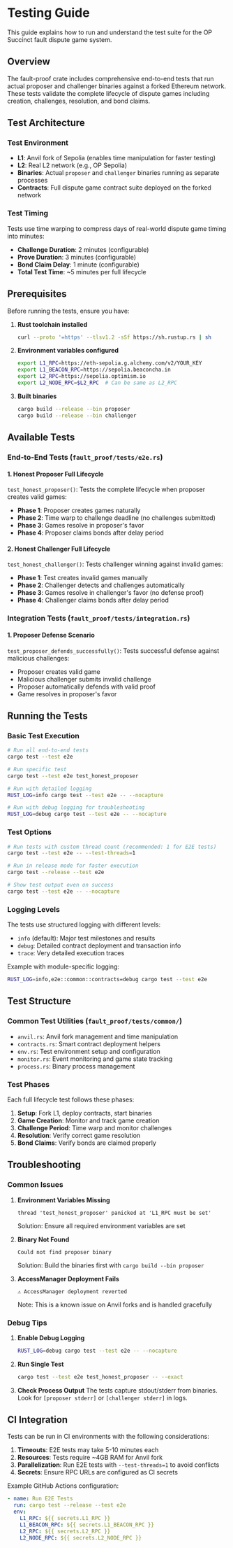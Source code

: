 # Testing Guide

This guide explains how to run and understand the test suite for the OP Succinct fault dispute game system.

## Overview

The fault-proof crate includes comprehensive end-to-end tests that run actual proposer and challenger binaries against a forked Ethereum network. These tests validate the complete lifecycle of dispute games including creation, challenges, resolution, and bond claims.

## Test Architecture

### Test Environment
- **L1**: Anvil fork of Sepolia (enables time manipulation for faster testing)
- **L2**: Real L2 network (e.g., OP Sepolia)
- **Binaries**: Actual `proposer` and `challenger` binaries running as separate processes
- **Contracts**: Full dispute game contract suite deployed on the forked network

### Test Timing
Tests use time warping to compress days of real-world dispute game timing into minutes:
- **Challenge Duration**: 2 minutes (configurable)
- **Prove Duration**: 3 minutes (configurable)
- **Bond Claim Delay**: 1 minute (configurable)
- **Total Test Time**: ~5 minutes per full lifecycle

## Prerequisites

Before running the tests, ensure you have:

1. **Rust toolchain installed**
   ```bash
   curl --proto '=https' --tlsv1.2 -sSf https://sh.rustup.rs | sh
   ```

2. **Environment variables configured**
   ```bash
   export L1_RPC=https://eth-sepolia.g.alchemy.com/v2/YOUR_KEY
   export L1_BEACON_RPC=https://sepolia.beaconcha.in
   export L2_RPC=https://sepolia.optimism.io
   export L2_NODE_RPC=$L2_RPC  # Can be same as L2_RPC
   ```

3. **Built binaries**
   ```bash
   cargo build --release --bin proposer
   cargo build --release --bin challenger
   ```

## Available Tests

### End-to-End Tests (`fault_proof/tests/e2e.rs`)

#### 1. Honest Proposer Full Lifecycle
`test_honest_proposer()`: Tests the complete lifecycle when proposer creates valid games:
- **Phase 1**: Proposer creates games naturally
- **Phase 2**: Time warp to challenge deadline (no challenges submitted)
- **Phase 3**: Games resolve in proposer's favor
- **Phase 4**: Proposer claims bonds after delay period

#### 2. Honest Challenger Full Lifecycle
`test_honest_challenger()`: Tests challenger winning against invalid games:
- **Phase 1**: Test creates invalid games manually
- **Phase 2**: Challenger detects and challenges automatically
- **Phase 3**: Games resolve in challenger's favor (no defense proof)
- **Phase 4**: Challenger claims bonds after delay period

### Integration Tests (`fault_proof/tests/integration.rs`)

#### 1. Proposer Defense Scenario
`test_proposer_defends_successfully()`: Tests successful defense against malicious challenges:
- Proposer creates valid game
- Malicious challenger submits invalid challenge
- Proposer automatically defends with valid proof
- Game resolves in proposer's favor

## Running the Tests

### Basic Test Execution
```bash
# Run all end-to-end tests
cargo test --test e2e

# Run specific test
cargo test --test e2e test_honest_proposer

# Run with detailed logging
RUST_LOG=info cargo test --test e2e -- --nocapture

# Run with debug logging for troubleshooting
RUST_LOG=debug cargo test --test e2e -- --nocapture
```

### Test Options
```bash
# Run tests with custom thread count (recommended: 1 for E2E tests)
cargo test --test e2e -- --test-threads=1

# Run in release mode for faster execution
cargo test --release --test e2e

# Show test output even on success
cargo test --test e2e -- --nocapture
```

### Logging Levels
The tests use structured logging with different levels:
- `info` (default): Major test milestones and results
- `debug`: Detailed contract deployment and transaction info
- `trace`: Very detailed execution traces

Example with module-specific logging:
```bash
RUST_LOG=info,e2e::common::contracts=debug cargo test --test e2e
```

## Test Structure

### Common Test Utilities (`fault_proof/tests/common/`)
- `anvil.rs`: Anvil fork management and time manipulation
- `contracts.rs`: Smart contract deployment helpers
- `env.rs`: Test environment setup and configuration
- `monitor.rs`: Event monitoring and game state tracking
- `process.rs`: Binary process management

### Test Phases
Each full lifecycle test follows these phases:
1. **Setup**: Fork L1, deploy contracts, start binaries
2. **Game Creation**: Monitor and track game creation
3. **Challenge Period**: Time warp and monitor challenges
4. **Resolution**: Verify correct game resolution
5. **Bond Claims**: Verify bonds are claimed properly

## Troubleshooting

### Common Issues

1. **Environment Variables Missing**
   ```
   thread 'test_honest_proposer' panicked at 'L1_RPC must be set'
   ```
   Solution: Ensure all required environment variables are set

2. **Binary Not Found**
   ```
   Could not find proposer binary
   ```
   Solution: Build the binaries first with `cargo build --bin proposer`

3. **AccessManager Deployment Fails**
   ```
   ⚠️ AccessManager deployment reverted
   ```
   Note: This is a known issue on Anvil forks and is handled gracefully

### Debug Tips

1. **Enable Debug Logging**
   ```bash
   RUST_LOG=debug cargo test --test e2e -- --nocapture
   ```

2. **Run Single Test**
   ```bash
   cargo test --test e2e test_honest_proposer -- --exact
   ```

3. **Check Process Output**
   The tests capture stdout/stderr from binaries. Look for `[proposer stderr]` or `[challenger stderr]` in logs.

## CI Integration

Tests can be run in CI environments with the following considerations:

1. **Timeouts**: E2E tests may take 5-10 minutes each
2. **Resources**: Tests require ~4GB RAM for Anvil fork
3. **Parallelization**: Run E2E tests with `--test-threads=1` to avoid conflicts
4. **Secrets**: Ensure RPC URLs are configured as CI secrets

Example GitHub Actions configuration:
```yaml
- name: Run E2E Tests
  run: cargo test --release --test e2e
  env:
    L1_RPC: ${{ secrets.L1_RPC }}
    L1_BEACON_RPC: ${{ secrets.L1_BEACON_RPC }}
    L2_RPC: ${{ secrets.L2_RPC }}
    L2_NODE_RPC: ${{ secrets.L2_NODE_RPC }}
```
